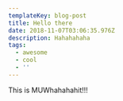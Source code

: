 ```yaml
---
templateKey: blog-post
title: Hello there
date: 2018-11-07T03:06:35.976Z
description: Hahahahaha
tags:
  - awesome
  - cool
  - ''
---
```

This is MUWhahahahit!!!
